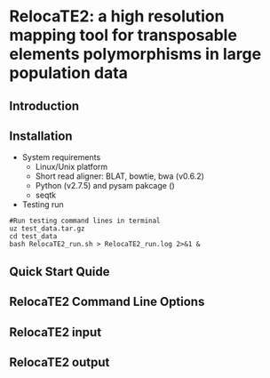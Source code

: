 # RelocaTE2: a high resolution mapping tool for transposable elements polymorphisms in large population data

## Introduction

## Installation
+ System requirements
  - Linux/Unix platform
  - Short read aligner: BLAT, bowtie, bwa (v0.6.2)
  - Python (v2.7.5) and pysam pakcage ()
  - seqtk
+ Testing run
```shell
#Run testing command lines in terminal
uz test_data.tar.gz
cd test_data
bash RelocaTE2_run.sh > RelocaTE2_run.log 2>&1 &
```
## Quick Start Quide



## RelocaTE2 Command Line Options

## RelocaTE2 input

## RelocaTE2 output

## 
